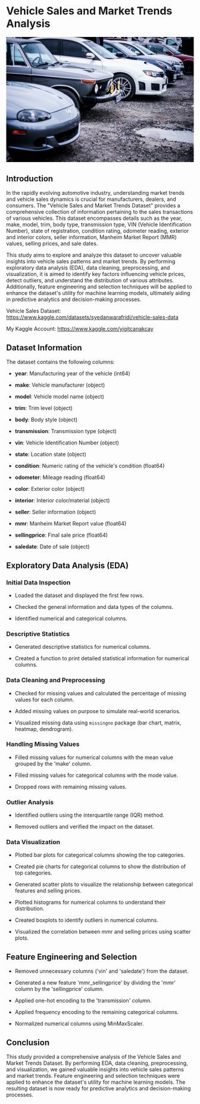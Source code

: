 # Vehicle Sales and Market Trends Analysis
![Vehicle Sales Analysis](images/cars.jpg)
## Introduction
In the rapidly evolving automotive industry, understanding market trends and vehicle sales dynamics is crucial for manufacturers, dealers, and consumers. The "Vehicle Sales and Market Trends Dataset" provides a comprehensive collection of information pertaining to the sales transactions of various vehicles. This dataset encompasses details such as the year, make, model, trim, body type, transmission type, VIN (Vehicle Identification Number), state of registration, condition rating, odometer reading, exterior and interior colors, seller information, Manheim Market Report (MMR) values, selling prices, and sale dates.

This study aims to explore and analyze this dataset to uncover valuable insights into vehicle sales patterns and market trends. By performing exploratory data analysis (EDA), data cleaning, preprocessing, and visualization, it is aimed to identify key factors influencing vehicle prices, detect outliers, and understand the distribution of various attributes. Additionally, feature engineering and selection techniques will be applied to enhance the dataset's utility for machine learning models, ultimately aiding in predictive analytics and decision-making processes.

Vehicle Sales Dataset: https://www.kaggle.com/datasets/syedanwarafridi/vehicle-sales-data

My Kaggle Account: https://www.kaggle.com/yigitcanakcay

## Dataset Information
The dataset contains the following columns:
-  **year**: Manufacturing year of the vehicle (int64)

-  **make**: Vehicle manufacturer (object)

-  **model**: Vehicle model name (object)

-  **trim**: Trim level (object)

-  **body**: Body style (object)

-  **transmission**: Transmission type (object)

-  **vin**: Vehicle Identification Number (object)

-  **state**: Location state (object)

-  **condition**: Numeric rating of the vehicle's condition (float64)

-  **odometer**: Mileage reading (float64)

-  **color**: Exterior color (object)

-  **interior**: Interior color/material (object)

-  **seller**: Seller information (object)

-  **mmr**: Manheim Market Report value (float64)

-  **sellingprice**: Final sale price (float64)

-  **saledate**: Date of sale (object)

  

## Exploratory Data Analysis (EDA)

  

### Initial Data Inspection

  

- Loaded the dataset and displayed the first few rows.

- Checked the general information and data types of the columns.

- Identified numerical and categorical columns.

  

### Descriptive Statistics

  

- Generated descriptive statistics for numerical columns.

- Created a function to print detailed statistical information for numerical columns.

  

### Data Cleaning and Preprocessing

  

- Checked for missing values and calculated the percentage of missing values for each column.

- Added missing values on purpose to simulate real-world scenarios.

- Visualized missing data using `missingno` package (bar chart, matrix, heatmap, dendrogram).

  

### Handling Missing Values

  

- Filled missing values for numerical columns with the mean value grouped by the 'make' column.

- Filled missing values for categorical columns with the mode value.

- Dropped rows with remaining missing values.

  

### Outlier Analysis

  

- Identified outliers using the interquartile range (IQR) method.

- Removed outliers and verified the impact on the dataset.

  

### Data Visualization

  

- Plotted bar plots for categorical columns showing the top categories.

- Created pie charts for categorical columns to show the distribution of top categories.

- Generated scatter plots to visualize the relationship between categorical features and selling prices.

- Plotted histograms for numerical columns to understand their distribution.

- Created boxplots to identify outliers in numerical columns.

- Visualized the correlation between mmr and selling prices using scatter plots.

  

## Feature Engineering and Selection

  

- Removed unnecessary columns ('vin' and 'saledate') from the dataset.

- Generated a new feature 'mmr_sellingprice' by dividing the 'mmr' column by the 'sellingprice' column.

- Applied one-hot encoding to the 'transmission' column.

- Applied frequency encoding to the remaining categorical columns.

- Normalized numerical columns using MinMaxScaler.

  

## Conclusion

  

This study provided a comprehensive analysis of the Vehicle Sales and Market Trends Dataset. By performing EDA, data cleaning, preprocessing, and visualization, we gained valuable insights into vehicle sales patterns and market trends. Feature engineering and selection techniques were applied to enhance the dataset's utility for machine learning models. The resulting dataset is now ready for predictive analytics and decision-making processes.
